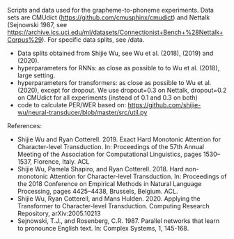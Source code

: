 Scripts and data used for the grapheme-to-phoneme experiments. Data sets are CMUdict (https://github.com/cmusphinx/cmudict) and Nettalk (Sejnowski 1987, see  https://archive.ics.uci.edu/ml/datasets/Connectionist+Bench+%28Nettalk+Corpus%29). For specific data splits, see /data.

 - Data splits obtained from Shijie Wu, see Wu et al. (2018), (2019) and (2020).
 - hyperparameters for RNNs: as close as possible to to Wu et al. (2018), large setting. 
 - hyperparameters for transformers: as close as possible to Wu et al. (2020), except for dropout. We use dropout=0.3 on Nettalk, dropout=0.2 on CMUdict for all experiments (instead of 0.1 and 0.3 on both)
 - code to calculate PER/WER based on: https://github.com/shijie-wu/neural-transducer/blob/master/src/util.py


References:
- Shijie Wu and Ryan Cotterell. 2019. Exact Hard Monotonic Attention for Character-level Transduction. In: Proceedings of the 57th Annual Meeting of the Association for Computational Linguistics, pages 1530–1537, Florence, Italy. ACL
- Shijie Wu, Pamela Shapiro, and Ryan Cotterell. 2018. Hard non-monotonic Attention for Character-level Transduction. In: Proceedings of the 2018 Conference on  Empirical Methods in Natural Language Processing, pages 4425–4438, Brussels, Belgium. ACL.
- Shijie Wu, Ryan Cotterell, and Mans Hulden. 2020. Applying the Transformer to Character-level Transduction. Computing Research Repository, arXiv:2005.10213
- Sejnowski, T.J., and Rosenberg, C.R. 1987. Parallel networks that learn to pronounce English text. In: Complex Systems, 1, 145-168.
